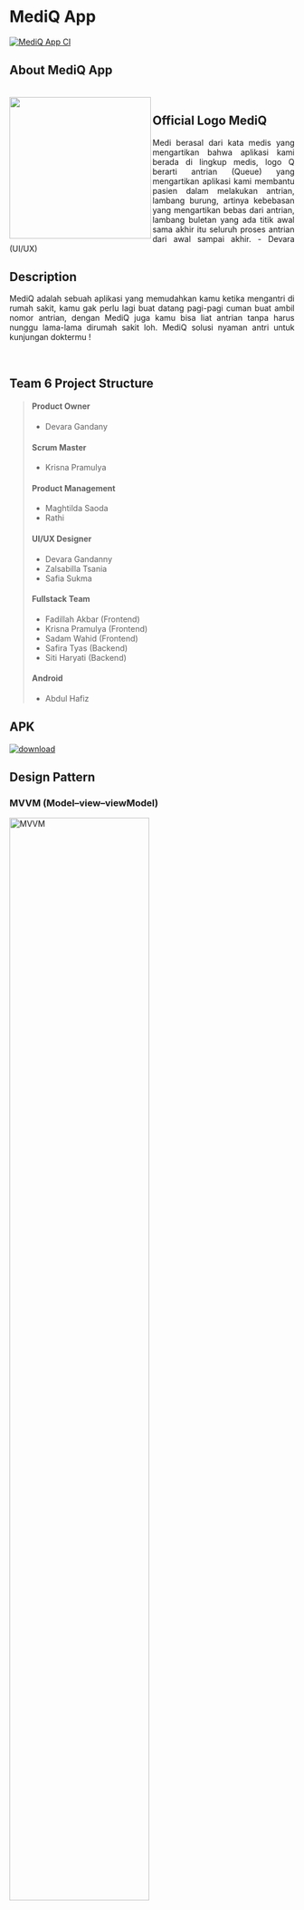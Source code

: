 # MediQ App

[![MediQ App CI](https://github.com/FizCode/MP-AntrianDokter-AND/actions/workflows/ci.yml/badge.svg?branch=master)](https://github.com/FizCode/MP-AntrianDokter-AND/actions/workflows/ci.yml)

## About MediQ App
<br>
<img src="https://user-images.githubusercontent.com/101188749/195571306-0219def5-8e9e-4cfd-8267-78365efab1a2.svg" width="250" align="left">

## Official Logo MediQ
<p align="justify">
Medi berasal dari kata medis yang mengartikan bahwa aplikasi kami berada di lingkup medis, logo Q berarti antrian (Queue) yang mengartikan aplikasi kami membantu pasien dalam melakukan antrian, lambang burung, artinya kebebasan yang mengartikan bebas dari antrian, lambang buletan yang ada titik awal sama akhir itu seluruh proses antrian dari awal sampai akhir. - Devara (UI/UX)
</p>

## Description
<p align="justify">
MediQ adalah sebuah aplikasi yang memudahkan kamu ketika mengantri di rumah sakit, kamu gak perlu lagi buat datang pagi-pagi cuman buat ambil nomor antrian, dengan MediQ juga kamu bisa liat antrian tanpa harus nunggu lama-lama dirumah sakit loh. MediQ solusi nyaman antri untuk kunjungan doktermu !
</p>
<br>

## Team 6 Project Structure

>#### Product Owner
>- Devara Gandany
>#### Scrum Master
>- Krisna Pramulya
>#### Product Management
>- Maghtilda Saoda
>- Rathi
>#### UI/UX Designer
>- Devara Gandanny
>- Zalsabilla Tsania
>- Safia Sukma
>#### Fullstack Team
>- Fadillah Akbar (Frontend)
>- Krisna Pramulya (Frontend)
>- Sadam Wahid (Frontend)
>- Safira Tyas (Backend)
>- Siti Haryati (Backend)
>#### Android
>- Abdul Hafiz

## APK
<a href="https://github.com/FizCode/MP-AntrianDokter-AND/raw/master/app/build/outputs/apk/debug/app-debug.apk"><img src="https://user-images.githubusercontent.com/101188749/195594803-085ae479-f9c8-4384-9226-fe18ac6b694d.svg" alt="download"></a>

## Design Pattern
### MVVM (Model–view–viewModel)

<img src="https://user-images.githubusercontent.com/101188749/191090517-667ab400-5b0e-403d-ab44-81cbee605f81.png" alt="MVVM" width=70% height=70%>

## Additional Libraries
>- <a href='https://developer.android.com/jetpack/androidx/releases/lifecycle'>Lifecycle ViewModel</a>: Dipakai untuk memisahkan Live data dengan UI.
>- <a href='https://square.github.io/retrofit/'>Retrofit</a>: Dipakai untuk mengambil, mengubah, dan post data JSON file melalui web service berbasis REST
>- <a href='https://developer.android.com/jetpack/androidx/releases/datastore'>Datastore</a>: Dipakai untuk menyimpan access token key-value pair
>- <a href='https://developer.android.com/jetpack/androidx/releases/room'>Room Database</a>: Dipakai untuk database local
>- <a href='https://kotlinlang.org/docs/coroutines-guide.html'>Kotlin Coroutines</a>: Dipakai untuk async code menjadi sync code pada Live Data
>- <a href='https://developer.android.com/training/dependency-injection/hilt-android'>Hilt (Dagger-hilt)</a>: Dipakai untuk dependency injection

## Support Apps
>- <a href='https://developer.android.com/studio'>Android Studio</a> <a>: as an Andorid IDE </a>
>- <a href='https://www.postman.com/'>Postman</a> <a>: as an API Tester </a>
>- <a href='https://json2kt.com/'>Json2KT</a> <a>: as a data class generator</a>

## App in Video
https://user-images.githubusercontent.com/101188749/195592976-e7d7590e-9ce3-4fe2-9eb3-fc0944f5266d.mp4

## Screenshots
![Frame 1](https://user-images.githubusercontent.com/101188749/195590098-7f571bc9-f64c-4798-84c8-f6f78eaff958.png)
![Frame 2](https://user-images.githubusercontent.com/101188749/195590125-78a64845-39de-4fec-8d72-23d807a031b3.png)
![Frame 3](https://user-images.githubusercontent.com/101188749/195590140-d8fb60f0-1db2-4f11-857a-71156c3f14d7.png)